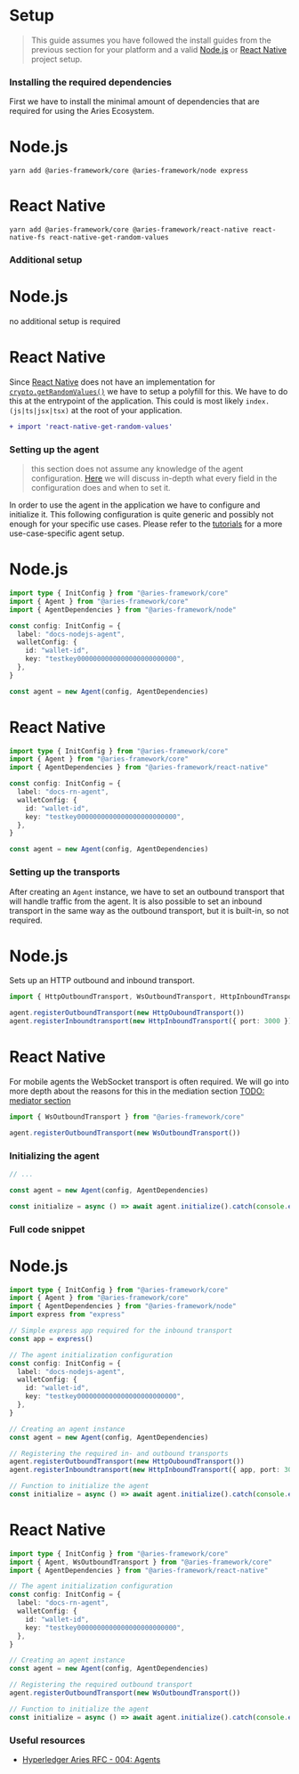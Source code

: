 # Setup

> This guide assumes you have followed the install guides from the previous
> section for your platform and a valid [Node.js](https://nodejs.org) or [React
> Native](https://reactnative.dev) project setup.

### Installing the required dependencies

First we have to install the minimal amount of dependencies that are required
for using the Aries Ecosystem.

<!--tabs-->

# Node.js

```console
yarn add @aries-framework/core @aries-framework/node express
```

# React Native

```console
yarn add @aries-framework/core @aries-framework/react-native react-native-fs react-native-get-random-values
```

<!--/tabs-->

### Additional setup

<!--tabs-->

# Node.js

no additional setup is required

# React Native

Since [React Native](https://reactnative.dev) does not have an implementation
for
[`crypto.getRandomValues()`](https://developer.mozilla.org/en-US/docs/Web/API/Crypto/getRandomValues)
we have to setup a polyfill for this. We have to do this at the entrypoint of
the application. This could is most likely `index.(js|ts|jsx|tsx)` at the root
of your application.

```diff title="index.tsx" showLineNumbers
+ import 'react-native-get-random-values'
```

<!--/tabs-->

### Setting up the agent

> this section does not assume any knowledge of the agent configuration.
> [Here](../../tutorials/agent-config) we will discuss in-depth what every
> field in the configuration does and when to set it.

In order to use the agent in the application we have to configure and
initialize it. This following configuration is quite generic and possibly not
enough for your specific use cases. Please refer to the
[tutorials](../../tutorials/index) for a more use-case-specific agent setup.

<!--tabs-->

# Node.js

```typescript showLineNumbers
import type { InitConfig } from "@aries-framework/core"
import { Agent } from "@aries-framework/core"
import { AgentDependencies } from "@aries-framework/node"

const config: InitConfig = {
  label: "docs-nodejs-agent",
  walletConfig: {
    id: "wallet-id",
    key: "testkey0000000000000000000000000",
  },
}

const agent = new Agent(config, AgentDependencies)
```

# React Native

```typescript showLineNumbers
import type { InitConfig } from "@aries-framework/core"
import { Agent } from "@aries-framework/core"
import { AgentDependencies } from "@aries-framework/react-native"

const config: InitConfig = {
  label: "docs-rn-agent",
  walletConfig: {
    id: "wallet-id",
    key: "testkey0000000000000000000000000",
  },
}

const agent = new Agent(config, AgentDependencies)
```

<!--/tabs-->

### Setting up the transports

After creating an `Agent` instance, we have to set an outbound transport that
will handle traffic from the agent. It is also possible to set an inbound
transport in the same way as the outbound transport, but it is built-in, so not
required.

<!--tabs-->

# Node.js

Sets up an HTTP outbound and inbound transport.

```typescript showLineNumbers
import { HttpOutboundTransport, WsOutboundTransport, HttpInboundTransport } from "@aries-framework/core"

agent.registerOutboundTransport(new HttpOuboundTransport())
agent.registerInboundtransport(new HttpInboundTransport({ port: 3000 }))
```

# React Native

For mobile agents the WebSocket transport is often required. We will go into
more depth about the reasons for this in the mediation section [TODO: mediator
section](https://example.org)

```typescript showLineNumbers
import { WsOutboundTransport } from "@aries-framework/core"

agent.registerOutboundTransport(new WsOutboundTransport())
```

<!--/tabs-->

### Initializing the agent

```typescript showLineNumbers
// ...

const agent = new Agent(config, AgentDependencies)

const initialize = async () => await agent.initialize().catch(console.error)
```

### Full code snippet

<!--tabs-->

# Node.js

```typescript showLineNumbers
import type { InitConfig } from "@aries-framework/core"
import { Agent } from "@aries-framework/core"
import { AgentDependencies } from "@aries-framework/node"
import express from "express"

// Simple express app required for the inbound transport
const app = express()

// The agent initialization configuration
const config: InitConfig = {
  label: "docs-nodejs-agent",
  walletConfig: {
    id: "wallet-id",
    key: "testkey0000000000000000000000000",
  },
}

// Creating an agent instance
const agent = new Agent(config, AgentDependencies)

// Registering the required in- and outbound transports
agent.registerOutboundTransport(new HttpOuboundTransport())
agent.registerInboundtransport(new HttpInboundTransport({ app, port: 3000 }))

// Function to initialize the agent
const initialize = async () => await agent.initialize().catch(console.error)
```

# React Native

```typescript showLineNumbers
import type { InitConfig } from "@aries-framework/core"
import { Agent, WsOutboundTransport } from "@aries-framework/core"
import { AgentDependencies } from "@aries-framework/react-native"

// The agent initialization configuration
const config: InitConfig = {
  label: "docs-rn-agent",
  walletConfig: {
    id: "wallet-id",
    key: "testkey0000000000000000000000000",
  },
}

// Creating an agent instance
const agent = new Agent(config, AgentDependencies)

// Registering the required outbound transport
agent.registerOutboundTransport(new WsOutboundTransport())

// Function to initialize the agent
const initialize = async () => await agent.initialize().catch(console.error)
```

<!--/tabs-->

### Useful resources

- [Hyperledger Aries RFC - 004:
  Agents](https://github.com/hyperledger/aries-rfcs/blob/main/concepts/0004-agents/README.md)

